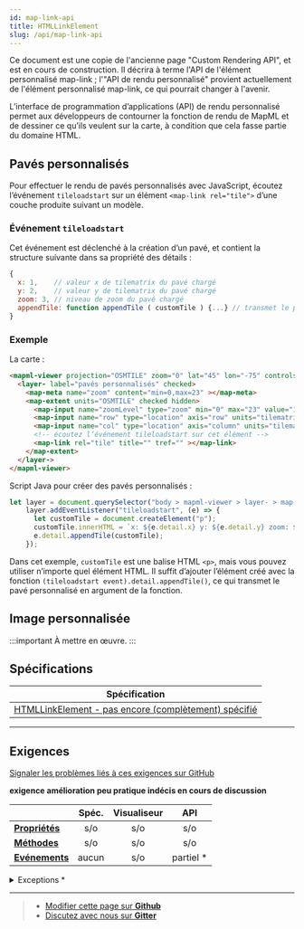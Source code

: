 ```yaml
---
id: map-link-api
title: HTMLLinkElement
slug: /api/map-link-api
---
```


Ce document est une copie de l'ancienne page "Custom Rendering API", et est 
en cours de construction.  Il décrira à terme l'API de l'élément personnalisé map-link ;
l'"API de rendu personnalisé" provient actuellement de l'élément personnalisé map-link,
ce qui pourrait changer à l'avenir.

L’interface de programmation d’applications (API) de rendu personnalisé permet aux développeurs de contourner la fonction de rendu de MapML et de dessiner ce qu’ils veulent sur la carte, à condition que cela fasse partie du domaine HTML.

## Pavés personnalisés

Pour effectuer le rendu de pavés personnalisés avec JavaScript, écoutez l’événement `tileloadstart` sur un élément `<map-link rel="tile">` d’une couche produite suivant un modèle.

### Événement `tileloadstart` 

Cet événement est déclenché à la création d’un pavé, et contient la structure suivante dans sa propriété des détails :
```js
{
  x: 1,    // valeur x de tilematrix du pavé chargé
  y: 2,    // valeur y de tilematrix du pavé chargé
  zoom: 3, // niveau de zoom du pavé chargé
  appendTile: function appendTile ( customTile ) {...} // transmet le pavé personnalisé comme un argument de fonction
}
```


### Exemple

La carte :
```html
<mapml-viewer projection="OSMTILE" zoom="0" lat="45" lon="-75" controls>
  <layer- label="pavés personnalisés" checked>
    <map-meta name="zoom" content="min=0,max=23" ></map-meta>
    <map-extent units="OSMTILE" checked hidden>
      <map-input name="zoomLevel" type="zoom" min="0" max="23" value="1" ></map-input>
      <map-input name="row" type="location" axis="row" units="tilematrix" min="0" max="2" ></map-input>
      <map-input name="col" type="location" axis="column" units="tilematrix" min="0" max="2" ></map-input>
      <!-- écoutez l’événement tileloadstart sur cet élément -->
      <map-link rel="tile" title="" tref="" ></map-link>
    </map-extent>
  </layer->
</mapml-viewer>
```


Script Java pour créer des pavés personnalisés :
```js
let layer = document.querySelector("body > mapml-viewer > layer- > map-extent > map-link");
    layer.addEventListener("tileloadstart", (e) => {
      let customTile = document.createElement("p");
      customTile.innerHTML = `x: ${e.detail.x} y: ${e.detail.y} zoom: ${e.detail.zoom}`;
      e.detail.appendTile(customTile);
    });
```

Dans cet exemple, `customTile` est une balise HTML `<p>`, mais vous  pouvez utiliser n’importe quel élément HTML. Il suffit d’ajouter l’élément créé avec la fonction `(tileloadstart event).detail.appendTile()`, ce qui transmet le pavé personnalisé en argument de la fonction.


## Image personnalisée

:::important
À mettre en œuvre.
:::

## Spécifications

| Spécification                                                |
|--------------------------------------------------------------|
| [HTMLLinkElement - pas encore (complètement) spécifié](https://maps4html.org/MapML-Specification/spec/#the-link-element) |

---

## Exigences

[Signaler les problèmes liés à ces exigences sur GitHub](https://github.com/Maps4HTML/HTML-Map-Element-UseCases-Requirements/issues/new?title=-SUMMARIZE+THE+PROBLEM-&body=-DESCRIBE+THE+PROBLEM-)

<p><b><span class="requirement">exigence</span>
<span class="enhancement">amélioration</span>
<span class="impractical">peu pratique</span>
<span class="undecided">indécis</span>
<span class="discussion">en cours de discussion</span></b></p>

|  | Spéc. | Visualiseur | API |
|:---------------------------------------------------------------------------------|:------: |:-----: |:---: |
| [**Propriétés**](#propriétés) | s/o | s/o | s/o |
| [**Méthodes**](#méthodes) | s/o | s/o | s/o |
| [**Evénements**](#evénements) | aucun | s/o | partiel * |


<details>
<summary>Exceptions *</summary>
<ol>
<li>L'élément &lt;map-link&gt; émettra l'événement tileloadstart, mais son comportement est expérimental et nécessite un balisage conforme à l'exemple donné ci-dessus.</li>
</ol>

</details>

---

> - [Modifier cette page sur **Github**](https://github.com/Maps4HTML/web-map-doc/edit/main/i18n/fr/docusaurus-plugin-content-docs/current/api/map-link-api.md)
> - [Discutez avec nous sur **Gitter**](https://gitter.im/Maps4HTML/chat)
